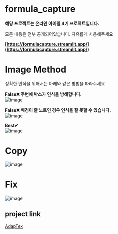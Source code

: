 # formula_capture
**해당 프로젝트는 온라인 아이펠 4기 프로젝트입니다.**


모든 내용은 전부 공개되어있습니다. 자유롭게 사용해주세요


**[https://formulacapture.streamlit.app/](https://formulacapture.streamlit.app/)**


# Image Method
정확한 인식을 위해서는 아래와 같은 방법을 따라주세요

**False❌ 주변에 박스가 인식을 방해합니다.**<br>
![image](https://github.com/horizon-sim/formula_capture/assets/65104209/16e1631b-a73f-43ef-bcfc-d83d74d99ca6)

**False❌ 배경이 줄 노트인 경우 인식을 잘 못할 수 있습니다.**<br>
![image](https://github.com/horizon-sim/formula_capture/assets/65104209/e108479d-941f-452c-a76b-f8295a11900f)

**Best✔**<br>
![image](https://github.com/horizon-sim/formula_capture/assets/65104209/eca0a935-6ceb-4d1e-b778-8d35a0672b35)

# Copy
![image](https://github.com/horizon-sim/formula_capture/assets/65104209/50826a76-7d71-4283-8344-9b54b86fd38a)

# Fix
![image](https://github.com/horizon-sim/formula_capture/assets/65104209/0f9289de-5539-41ab-b45c-9c15fd62d0fa)



## project link
[AdapTex](https://github.com/traumasj201/AdapTex)
